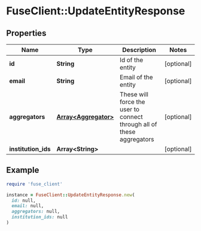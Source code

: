 # FuseClient::UpdateEntityResponse

## Properties

| Name | Type | Description | Notes |
| ---- | ---- | ----------- | ----- |
| **id** | **String** | Id of the entity | [optional] |
| **email** | **String** | Email of the entity | [optional] |
| **aggregators** | [**Array&lt;Aggregator&gt;**](Aggregator.md) | These will force the user to connect through all of these aggregators | [optional] |
| **institution_ids** | **Array&lt;String&gt;** |  | [optional] |

## Example

```ruby
require 'fuse_client'

instance = FuseClient::UpdateEntityResponse.new(
  id: null,
  email: null,
  aggregators: null,
  institution_ids: null
)
```

